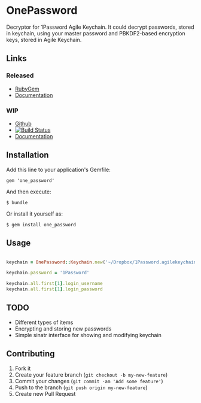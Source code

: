 # OnePassword

Decryptor for 1Password Agile Keychain.
It could decrypt passwords, stored in keychain, using your master password and PBKDF2-based encryption keys, stored in
Agile Keychain.

## Links

### Released

* [RubyGem](https://rubygems.org/gems/one_password)
* [Documentation](http://rubydoc.info/gems/one_password/frames)

### WIP

* [Github](https://github.com/alsemyonov/one_password)
* [![Build Status](https://travis-ci.org/alsemyonov/one_password.png?branch=master)](https://travis-ci.org/alsemyonov/one_password)
* [Documentation](http://rubydoc.info/github/alsemyonov/one_password/frames)

## Installation

Add this line to your application's Gemfile:

    gem 'one_password'

And then execute:

    $ bundle

Or install it yourself as:

    $ gem install one_password

## Usage

```ruby

keychain = OnePassword::Keychain.new('~/Dropbox/1Password.agilekeychain')

keychain.password = '1Password'

keychain.all.first[1].login_username
keychain.all.first[1].login_password

```

## TODO

* Different types of items
* Encrypting and storing new passwords
* Simple sinatr interface for showing and modifying keychain

## Contributing

1. Fork it
2. Create your feature branch (`git checkout -b my-new-feature`)
3. Commit your changes (`git commit -am 'Add some feature'`)
4. Push to the branch (`git push origin my-new-feature`)
5. Create new Pull Request
